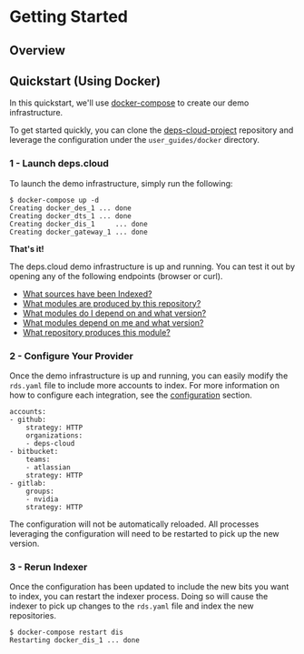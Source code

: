 # Getting Started

## Overview

## Quickstart (Using Docker)

In this quickstart, we'll use [docker-compose](https://docs.docker.com/compose) to create our demo infrastructure.

To get started quickly, you can clone the [deps-cloud-project](https://github.com/deps-cloud/deps-cloud-project) repository and leverage the configuration under the `user_guides/docker` directory.

### 1 - Launch deps.cloud

To launch the demo infrastructure, simply run the following:

```
$ docker-compose up -d
Creating docker_des_1 ... done
Creating docker_dts_1 ... done
Creating docker_dis_1     ... done
Creating docker_gateway_1 ... done
```

**That's it!**

The deps.cloud demo infrastructure is up and running.
You can test it out by opening any of the following endpoints (browser or curl).

* [What sources have been Indexed?](http://localhost:8080/v1alpha/sources)
* [What modules are produced by this repository?](http://localhost:8080/v1alpha/modules/managed?url=https%3A%2F%2Fgithub.com%2Fdeps-cloud%2Fdes.git)
* [What modules do I depend on and what version?](http://localhost:8080/v1alpha/graph/go/dependencies?organization=github.com&module=deps-cloud%2Fdes)
* [What modules depend on me and what version?](http://localhost:8080/v1alpha/graph/go/dependents?organization=github.com&module=deps-cloud%2Fdes)
* [What repository produces this module?](http://localhost:8080/v1alpha/modules/source?organization=github.com&module=deps-cloud%2Fdes&language=go)

### 2 - Configure Your Provider

Once the demo infrastructure is up and running, you can easily modify the `rds.yaml` file to include more accounts to index.
For more information on how to configure each integration, see the [configuration](../configuration/README.md) section.

```
accounts:
- github:
    strategy: HTTP
    organizations:
    - deps-cloud
- bitbucket:
    teams:
    - atlassian
    strategy: HTTP
- gitlab:
    groups:
    - nvidia
    strategy: HTTP
```

The configuration will not be automatically reloaded.
All processes leveraging the configuration will need to be restarted to pick up the new version.

### 3 - Rerun Indexer

Once the configuration has been updated to include the new bits you want to index, you can restart the indexer process. Doing so will cause the indexer to pick up changes to the `rds.yaml` file and index the new repositories.

```
$ docker-compose restart dis
Restarting docker_dis_1 ... done
```
